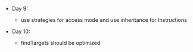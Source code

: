 * Day 9:
    - use strategies for access mode and use inheritance for Instructions

* Day 10:
    - findTargets should be optimized
  